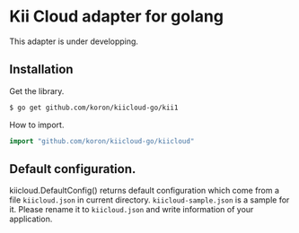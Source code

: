 # Kii Cloud adapter for golang

This adapter is under developping.

## Installation

Get the library.

```sh
$ go get github.com/koron/kiicloud-go/kii1
```

How to import.

```go
import "github.com/koron/kiicloud-go/kiicloud"
```

## Default configuration.

kiicloud.DefaultConfig() returns default configuration which come from a file
`kiicloud.json` in current directory.  `kiicloud-sample.json` is a sample for
it.  Please rename it to `kiicloud.json` and write information of your
application.
